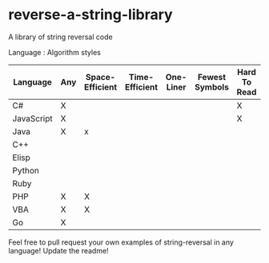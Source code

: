 # reverse-a-string-library
A library of string reversal code

Language : Algorithm styles

| Language   | Any       | Space-Efficient | Time-Efficient | One-Liner | Fewest Symbols | Hard To Read | Most Verbose |
|------------|-----------|-----------------|----------------|-----------|----------------|--------------|--------------|
| C#         | X         |                 |                |           |                | X            |              |
| JavaScript | X         |                 |                |           |                | X            |              |
| Java       | X         |  x              |                |           |                |              |              |
| C++        |           |                 |                |           |                |              |              |
| Elisp      |           |                 |                |           |                |              |              |
| Python     |           |                 |                |           |                |              |              |
| Ruby       |           |                 |                |           |                |              |              |
| PHP        |  X        |  X              |                |           |                |              |              |
| VBA        |  X        |  X              |                |           |                |              |              |
| Go         |  X        |                 |                |           |                |              |              |

Feel free to pull request your own examples of string-reversal in any language! Update the readme!
